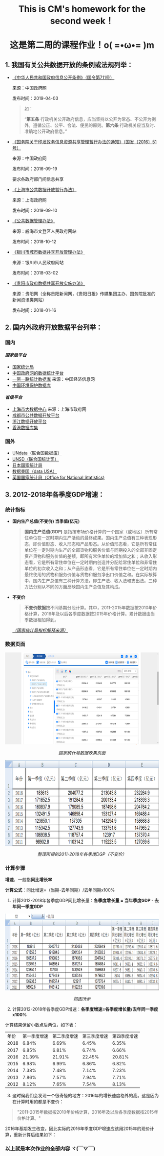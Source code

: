 # <center> This is CM's homework for the second week！ </center>
# <center> 这是第二周的课程作业！o( =•ω•= )m </center>
## 1. 我国有关公共数据开放的条例或法规列举：

- [《中华人民共和国政府信息公开条例》（国令第711号）](http://www.gov.cn/zhengce/content/2019-04/15/content_5382991.htm)

  来源：中国政府网
  
  发布时间：2019-04-03
  
  >如：
  > 
  >“**第五条** 行政机关公开政府信息，应当坚持以公开为常态、不公开为例外，遵循公正、公平、合法、便民的原则。**第六条** 行政机关应当及时、准确地公开政府信息。”

- [《国务院关于印发政务信息资源共享管理暂行办法的通知》（国发〔2016〕51号）](http://www.gov.cn/zhengce/content/2016-09/19/content_5109486.htm)
  
  来源：中国政府网
  
  发布时间：2016-09-19
  
  要求各政府部门间信息共享
  
- [《上海市公共数据开放暂行办法》](http://www.shanghai.gov.cn/nw2/nw2314/nw2319/nw12344/u26aw62638.html)

  来源：上海政府网
  
  发布时间：2019-09-10
  
- [《公共数据管理办法》](http://www.wendeng.gov.cn/art/2018/10/12/art_50150_1450925.html)

  来源：威海市文登区人民政府网站
  
  发布时间：2018-10-12
  
- [《银川市城市数据共享开放管理办法》](http://www.yinchuan.gov.cn/xxgk/bmxxgkml/szfbgt/xxgkml_1841/zfwj/yzbgf/201803/t20180323_721113.html)

  来源：银川市人民政府网站
  
  发布时间：2018-03-02
  
- [《贵阳市政府数据共享开放实施办法》](http://www.gywb.cn/content/2018-05/02/content_5709098.htm)

  来源：贵阳网（全称贵阳新闻网，《贵阳日报》传媒集团主办、国务院批准的新闻资讯类网站）
  
  发布时间：2018-01-16

## 2. 国内外政府开放数据平台列举：
### 国内
#### *国家级平台*
- [国家统计局](http://www.stats.gov.cn/)
- [中国政府网的数据统计平台](http://www.gov.cn/shuju/)
- [一带一路统计数据库](http://ydyl.cei.cn/)  来源：中国经济信息网
- [中国环境保护数据库](http://hbk.cei.cn/aspx/Left_DB.aspx?ID=5)
#### *省级平台*
- [上海市大数据中心](http://www.shanghai.gov.cn/nw2/nw2314/nw2319/nw32905/nw42999/nw43035/nw44524/) 来源：上海市政府网
- [成都市公共数据开放平台](http://www.cddata.gov.cn/)
- [浙江数据开放平台](http://data.zjzwfw.gov.cn/jdop_front/index.do)
- [香港数据库集](https://hkg.databasesets.com/)
### 国外
- [UNdata（联合国数据库）](http://data.un.org/)
- [UNSD（联合国统计司）](https://unstats.un.org/home/)
- [日本国家统计局](http://www.stat.go.jp/)
- [数据美国（data USA）](https://datausa.io/)
- [英国国家统计局（Office for National Statistics)](https://www.ons.gov.uk/)

## 3. 2012-2018年各季度GDP增速：
### 统计指标
- **国内生产总值(不变价) 当季值(亿元)**
  >**国内生产总值(GDP)**
  是指按市场价格计算的一个国家（或地区）所有常住单位在一定时期内生产活动的最终成果。国内生产总值有三种表现形态，即价值形态、收入形态和产品形态。从价值形态看，它是所有常住单位在一定时期内生产的全部货物和服务价值与同期投入的全部非固定资产货物和服务价值的差额，即所有常住单位的增加值之和；从收入形态看，它是所有常住单位在一定时期内创造并分配给常住单位和非常住单位的初次收入之和；从产品形态看，它是所有常住单位在一定时期内最终使用的货物和服务价值与货物和服务净出口价值之和。在实际核算中，国内生产总值有三种计算方法，即生产法、收入法和支出法。三种方法分别从不同的方面反映国内生产总值及其构成。
- **不变价**
  >**不变价数据**按不同基期分段计算。其中，2011-2015年数据按2010年价格计算，2016年及以后各季度数据按2015年价格计算。累计数据由当季数据相加得到。

  *[（国家统计局指标解释来源）](http://www.stats.gov.cn/tjsj/zbjs/201310/t20131029_449553.html)*

### 数据页面

<p align="center">
	<img src="https://github.com/ChenM-7/CM-task/blob/master/week2/1-national-statistics.png" alt="Sample"  width="700" height="300">
	<p align="center">
		<em> 国家统计局数据收集页面 </em>
	</p>
</p>

<p align="center">
	<img src="https://github.com/ChenM-7/CM-task/blob/master/week2/2-excel.png" alt="Sample"  width="700" height="280">
	<p align="center">
		<em> 整理所得的2011-2018年各季度DGP（不变价） </em>
	</p>
</p>

### 计算步骤
  **增速**，一般指**同比增长率**

  **计算公式**：同比增速=（当期-去年同期）/去年同期x100%

1. 计算2012-2018年各季度GDP同比增长量：**各季度增长量 = 当年季度GDP - 去年同一季度GDP**
<p align="center">
	<img src="https://github.com/ChenM-7/CM-task/blob/master/week2/3-excel.png" alt="Sample"  width="660" height="250">
	<p align="center">
		<em> 如图所示 </em>
	</p>
</p>

2. 计算2012-2018年各季度GDP增速：**各季度增速=各季度增长量/去年同一季度x100%**

  计算结果保留小数点后两位，如下表：
<table class="table table-bordered table-striped table-condensed">
   <tr>
      <td>年份</td>
      <td>第一季度增速</td>
      <td>第二季度增速</td>
      <td>第三季度增速</td>
      <td>第四季度增速</td>
   </tr>
   <tr>
      <td>2018</td>
      <td>6.84%</td>
      <td>6.69%</td>
      <td>6.45%</td>
      <td>6.35%</td>
   </tr>
   <tr>
      <td>2017</td>
      <td>6.85%</td>
      <td>6.81%</td>
      <td>6.74%</td>
      <td>6.66%</td>
   </tr>
   <tr>
      <td>2016</td>
      <td>21.39%</td>
      <td>21.91%</td>
      <td>22.45%</td>
      <td>20.81%</td>
   </tr>
   <tr>
      <td>2015</td>
      <td>6.98%</td>
      <td>6.99%</td>
      <td>6.86%</td>
      <td>6.82%</td>
   </tr>
   <tr>
      <td>2014</td>
      <td>7.38%</td>
      <td>7.48%</td>
      <td>7.14%</td>
      <td>7.23%</td>
   </tr>
   <tr>
      <td>2013</td>
      <td>7.86%</td>
      <td>7.57%</td>
      <td>7.94%</td>
      <td>7.71%</td>
   </tr>
   <tr>
      <td>2012</td>
      <td>8.12%</td>
      <td>7.65%</td>
      <td>7.54%</td>
      <td>8.13%</td>
   </tr>
</table>

3. 这时候我们会发现一个很奇怪的地方：2016年的增长速度格外的高。这是因为在计算时用的都是不变价：
> "2011-2015年数据按2010年价格计算，2016年及以后各季度数据按2015年价格计算。"
 
 2016年基期发生改变，因此实际的2016年季度GDP增速应该用2015年的现价计算，重新计算后结果如下：


### 以上就是本次作业的全部内容 ヾ(￣▽￣)
